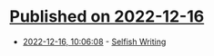 # [Published on 2022-12-16](index.md)

* [2022-12-16, 10:06:08](https://news.ycombinator.com/item?id=34012796) - [Selfish Writing](https://collabfund.com/blog/selfish-writing/)
